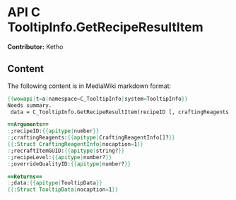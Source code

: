 # API C TooltipInfo.GetRecipeResultItem

**Contributor:** Ketho

## Content

The following content is in MediaWiki markdown format:

```mediawiki
{{wowapi|t=a|namespace=C_TooltipInfo|system=TooltipInfo}}
Needs summary.
 data = C_TooltipInfo.GetRecipeResultItem(recipeID [, craftingReagents [, recraftItemGUID [, recipeLevel [, overrideQualityID]]]])

==Arguments==
:;recipeID:{{apitype|number}}
:;craftingReagents:{{apitype|CraftingReagentInfo[]?}}
{{:Struct CraftingReagentInfo|nocaption=1}}
:;recraftItemGUID:{{apitype|string?}}
:;recipeLevel:{{apitype|number?}}
:;overrideQualityID:{{apitype|number?}}

==Returns==
:;data:{{apitype|TooltipData}}
{{:Struct TooltipData|nocaption=1}}
```